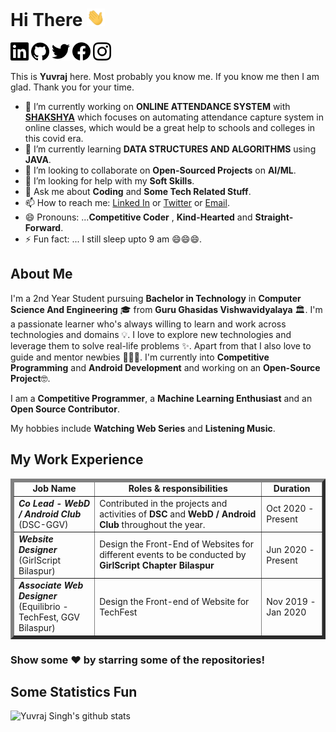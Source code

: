# Hi There  <img src="https://github.com/yuvraj-2503/yuvraj-2503/blob/master/Hi.gif" width="29px"> 
<A HREF="https://www.linkedin.com/in/yuvraj-2503"><IMG SRC="https://github.com/yuvraj-2503/yuvraj-2503/blob/master/LinkedIn.svg" WIDTH="29px"></A>
<A HREF="https://github.com/yuvraj-2503"><IMG SRC="https://github.com/yuvraj-2503/yuvraj-2503/blob/master/Github.svg" WIDTH="29px"></A>
<A HREF="https://twitter.com/Yuvraj2503"><IMG SRC="https://github.com/yuvraj-2503/yuvraj-2503/blob/master/Twitter.svg" WIDTH="29px"></A>
<A HREF="https://www.facebook.com/Yuvraj2503"><IMG SRC="https://github.com/yuvraj-2503/yuvraj-2503/blob/master/Facebook.svg" WIDTH="29px"></A>
<A HREF="https://www.instagram.com/_yuvraj_2503"><IMG SRC="https://github.com/yuvraj-2503/yuvraj-2503/blob/master/Instagram.svg" WIDTH="29px"></A><p/>
       
This is **Yuvraj** here. Most probably you know me. If you know me then I am glad. Thank you for your time.
         
- 🔭 I’m currently working on **ONLINE ATTENDANCE SYSTEM** with **<A HREF="https://github.com/Shakshya">SHAKSHYA</A>** which focuses on automating attendance capture system         in online classes, which would be a great help to schools and colleges in this covid era.
- 🌱 I’m currently learning **DATA STRUCTURES AND ALGORITHMS** using **JAVA**.
- 👯 I’m looking to collaborate on **Open-Sourced Projects** on **AI/ML**.
- 🤔 I’m looking for help with my **Soft Skills**.
- 💬 Ask me about **Coding** and **Some Tech Related Stuff**.
- 📫 How to reach me: <A HREF="https://www.linkedin.com/in/yuvraj-2503">Linked In</a> or 
         <a href="https://twitter.com/Yuvraj2503">Twitter</a> or <a href="mailto:singh.yuvraj1047@gmail.com">Email</a>.
- 😄 Pronouns: ...**Competitive Coder** , **Kind-Hearted** and **Straight-Forward**.
- ⚡ Fun fact: ...  I still sleep upto 9 am 😄😄😄.

## About Me

I'm a 2nd Year Student pursuing **Bachelor in Technology** in **Computer Science And Engineering** 🎓 from **Guru Ghasidas Vishwavidyalaya** 🏛. I'm a passionate learner who's always willing to learn and work across technologies and domains 💡. I love to explore new technologies and leverage them to solve real-life problems ✨. Apart from that I also love to guide and mentor newbies 👨🏻‍💻. I'm currently into **Competitive Programming** and **Android Development** and working on an **Open-Source Project**🤓.

I am a **Competitive Programmer**, a **Machine Learning Enthusiast** and an **Open Source Contributor**.

My hobbies include **Watching Web Series** and **Listening Music**.

## My Work Experience

<table border='5'>
  <thead>
    <tr>
      <td>
        <center><strong>Job Name</strong></center>
      </td>
      <td>
        <center><strong>Roles & responsibilities </strong></center>
      </td>
      <td>
        <center><strong>Duration</strong></center>
      </td>
    </tr>
  </thead>
  <tbody>
    <tr>
      <td>
        <em><b>Co Lead - WebD / Android Club</b></em><br />
         (DSC-GGV)
      </td>
      <td>
        Contributed in the projects and activities of <b>DSC</b> and <b>WebD / Android Club</b> throughout the year.
      </td>
      <td>
        Oct 2020 - Present
      </td>
    </tr>
    <tr>
      <td>
        <em><b>Website Designer</b></em><br />
        (GirlScript Bilaspur)
      </td>
      <td>
      Design the Front-End of Websites for different events to be conducted by <b>GirlScript Chapter Bilaspur</b>
      </td>
      <td>
        Jun 2020 - Present
      </td>
    </tr>
    <tr>
      <td>
        <em><b>Associate Web Designer</b></em><br />
        (Equilibrio - TechFest, GGV Bilaspur)
      </td>
      <td>
       Design the Front-end of Website for TechFest
      </td>
      <td>
        Nov 2019 - Jan 2020
      </td>
    </tr>   
  </tbody>
</table>

### Show some ❤️ by starring some of the repositories!

## Some Statistics Fun
![Yuvraj Singh's github stats](https://github-readme-stats.vercel.app/api?username=yuvraj-2503&show_icons=true&line_height=30)<br>
